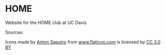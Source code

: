 # HOME
Website for the HOME club at UC Davis

Sources:
<div>Icons made by <a href="https://www.flaticon.com/authors/anton-saputro" title="Anton Saputro">Anton Saputro</a> from <a href="https://www.flaticon.com/" 			    title="Flaticon">www.flaticon.com</a> is licensed by <a href="http://creativecommons.org/licenses/by/3.0/" 			    title="Creative Commons BY 3.0" target="_blank">CC 3.0 BY</a></div>